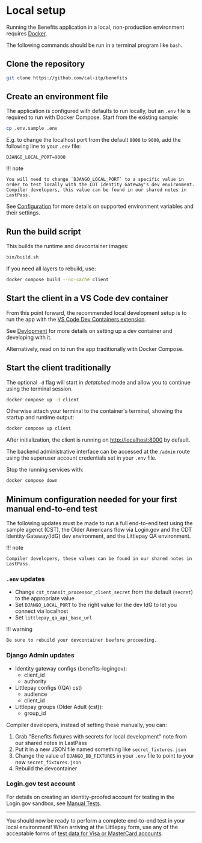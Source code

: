# Local setup

Running the Benefits application in a local, non-production environment requires [Docker][docker].

The following commands should be run in a terminal program like `bash`.

## Clone the repository

```bash
git clone https://github.com/cal-itp/benefits
```

## Create an environment file

The application is configured with defaults to run locally, but an `.env` file is required to run with Docker Compose. Start from the existing sample:

```bash
cp .env.sample .env
```

E.g. to change the localhost port from the default `8000` to `9000`, add the following line to your `.env` file:

```env
DJANGO_LOCAL_PORT=9000
```

!!! note

    You will need to change `DJANGO_LOCAL_PORT` to a specific value in order to test locally with the CDT Identity Gateway's dev environment. Compiler developers, this value can be found in our shared notes in LastPass.

See [Configuration](../configuration) for more details on supported environment variables and their settings.

## Run the build script

This builds the runtime and devcontainer images:

```bash
bin/build.sh
```

If you need all layers to rebuild, use:

```bash
docker compose build --no-cache client
```

## Start the client in a VS Code dev container

From this point forward, the recommended local development setup is to run the app with the [VS Code Dev Containers extension](devcontainers).

See [Devlopment](../development/) for more details on setting up a dev container and developing with it.

Alternatively, read on to run the app traditionally with Docker Compose.

## Start the client traditionally

The optional `-d` flag will start in _detatched_ mode and allow you to continue using the terminal session.

```bash
docker compose up -d client
```

Otherwise attach your terminal to the container's terminal, showing the startup and runtime output:

```bash
docker compose up client
```

After initialization, the client is running on <http://localhost:8000> by default.

The backend administrative interface can be accessed at the `/admin` route using the superuser account credentials set in your `.env` file.

Stop the running services with:

```bash
docker compose down
```

## Minimum configuration needed for your first manual end-to-end test

The following updates must be made to run a full end-to-end test using the sample agenct (CST), the Older Americans flow via Login.gov and the CDT Identity Gateway(IdG) dev environment, and the Littlepay QA environment.

!!! note

    Compiler developers, these values can be found in our shared notes in LastPass.

### `.env` updates

- Change `cst_transit_processor_client_secret` from the default (`secret`) to the appropriate value
- Set `DJANGO_LOCAL_PORT` to the right value for the dev IdG to let you connect via localhost
- Set `littlepay_qa_api_base_url`

!!! warning

    Be sure to rebuild your devcontainer beefore proceeding.

### Django Admin updates

- Identity gateway configs (benefits-logingov):
  - client_id
  - authority
- Littlepay configs ((QA) cst)
  - audience
  - client_id
- Littlepay groups (Older Adult (cst)):
  - group_id

Compiler developers, instead of setting these manually, you can:

1. Grab "Benefits fixtures with secrets for local development" note from our shared notes in LastPass
1. Put it in a new JSON file named something like `secret_fixtures.json`
1. Change the value of `DJANGO_DB_FIXTURES` in your `.env` file to point to your new `secret_fixtures.json`
1. Rebuild the devcontainer

### Login.gov test account

For details on creating an identity-proofed account for testing in the Login.gov sandbox, see [Manual Tests](../tests/manual-tests/#getting-started-using-test-credentials).

---

You should now be ready to perform a complete end-to-end test in your local environment! When arriving at the Littlepay form, use any of the acceptable forms of [test data for Visa or MasterCard accounts](test-cards).

[docker]: https://www.docker.com/products/docker-desktop
[devcontainers]: https://code.visualstudio.com/docs/devcontainers/containers
[data-migration]: https://github.com/cal-itp/benefits/tree/main/benefits/core/migrations
[logingov-internal]: https://docs.google.com/document/d/1bFynuiLy9POXYEYnLVEQJpAm1TVqlappN9lU9ev3Bvg/edit?tab=t.0#heading=h.bvwe1dyv15c5
[logingov-external]: https://developers.login.gov/testing/#testing-identity-proofing
[test-cards]: https://docs.stripe.com/testing?testing-method=card-numbers#cards
